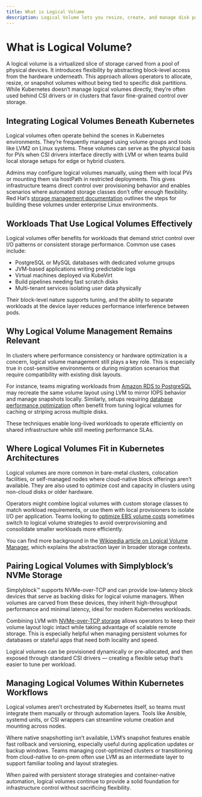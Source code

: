 ```yaml
---
title: What is Logical Volume
description: Logical Volume lets you resize, create, and manage disk partitions easily on Linux using the Logical Volume Manager tool.
---
```


# What is Logical Volume?

A logical volume is a virtualized slice of storage carved from a pool of physical devices. It introduces flexibility by abstracting block-level access from the hardware underneath. This approach allows operators to allocate, resize, or snapshot volumes without being tied to specific disk partitions. While Kubernetes doesn’t manage logical volumes directly, they’re often used behind CSI drivers or in clusters that favor fine-grained control over storage.

## Integrating Logical Volumes Beneath Kubernetes

Logical volumes often operate behind the scenes in Kubernetes environments. They’re frequently managed using volume groups and tools like LVM2 on Linux systems. These volumes can serve as the physical basis for PVs when CSI drivers interface directly with LVM or when teams build local storage setups for edge or hybrid clusters.

Admins may configure logical volumes manually, using them with local PVs or mounting them via hostPath in restricted deployments. This gives infrastructure teams direct control over provisioning behavior and enables scenarios where automated storage classes don’t offer enough flexibility. Red Hat’s [storage management documentation](https://access.redhat.com/documentation/en-us/red_hat_enterprise_linux/9/html/managing_storage_devices/index) outlines the steps for building these volumes under enterprise Linux environments.

## Workloads That Use Logical Volumes Effectively

Logical volumes offer benefits for workloads that demand strict control over I/O patterns or consistent storage performance. Common use cases include:

- PostgreSQL or MySQL databases with dedicated volume groups  
- JVM-based applications writing predictable logs  
- Virtual machines deployed via KubeVirt  
- Build pipelines needing fast scratch disks  
- Multi-tenant services isolating user data physically

Their block-level nature supports tuning, and the ability to separate workloads at the device layer reduces performance interference between pods.

## Why Logical Volume Management Remains Relevant

In clusters where performance consistency or hardware optimization is a concern, logical volume management still plays a key role. This is especially true in cost-sensitive environments or during migration scenarios that require compatibility with existing disk layouts.

For instance, teams migrating workloads from [Amazon RDS to PostgreSQL](https://www.simplyblock.io/use-cases/migration-amazon-rds-to-postgresql/) may recreate the same volume layout using LVM to mirror IOPS behavior and manage snapshots locally. Similarly, setups requiring [database performance optimization](https://www.simplyblock.io/use-cases/database-performance-optimization/) often benefit from tuning logical volumes for caching or striping across multiple disks.

These techniques enable long-lived workloads to operate efficiently on shared infrastructure while still meeting performance SLAs.

## Where Logical Volumes Fit in Kubernetes Architectures

Logical volumes are more common in bare-metal clusters, colocation facilities, or self-managed nodes where cloud-native block offerings aren’t available. They are also used to optimize cost and capacity in clusters using non-cloud disks or older hardware.

Operators might combine logical volumes with custom storage classes to match workload requirements, or use them with local provisioners to isolate I/O per application. Teams looking to [optimize EBS volume costs](https://www.simplyblock.io/use-cases/optimize-amazon-ebs-volumes-cost/) sometimes switch to logical volume strategies to avoid overprovisioning and consolidate smaller workloads more efficiently.

You can find more background in the [Wikipedia article on Logical Volume Manager](https://en.wikipedia.org/wiki/Logical_Volume_Manager_(Linux)), which explains the abstraction layer in broader storage contexts.

## Pairing Logical Volumes with Simplyblock’s NVMe Storage

Simplyblock™ supports NVMe-over-TCP and can provide low-latency block devices that serve as backing disks for logical volume managers. When volumes are carved from these devices, they inherit high-throughput performance and minimal latency, ideal for modern Kubernetes workloads.

Combining LVM with [NVMe-over-TCP storage](https://www.simplyblock.io/use-cases/nvme-over-tcp-storage/) allows operators to keep their volume layout logic intact while taking advantage of scalable remote storage. This is especially helpful when managing persistent volumes for databases or stateful apps that need both locality and speed.

Logical volumes can be provisioned dynamically or pre-allocated, and then exposed through standard CSI drivers — creating a flexible setup that’s easier to tune per workload.

## Managing Logical Volumes Within Kubernetes Workflows

Logical volumes aren’t orchestrated by Kubernetes itself, so teams must integrate them manually or through automation layers. Tools like Ansible, systemd units, or CSI wrappers can streamline volume creation and mounting across nodes.

Where native snapshotting isn’t available, LVM’s snapshot features enable fast rollback and versioning, especially useful during application updates or backup windows. Teams managing cost-optimized clusters or transitioning from cloud-native to on-prem often use LVM as an intermediate layer to support familiar tooling and layout strategies.

When paired with persistent storage strategies and container-native automation, logical volumes continue to provide a solid foundation for infrastructure control without sacrificing flexibility.
